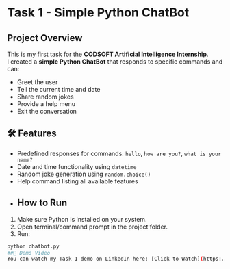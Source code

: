 # Task 1 - Simple Python ChatBot

##  Project Overview
This is my first task for the **CODSOFT Artificial Intelligence Internship**.  
I created a **simple Python ChatBot** that responds to specific commands and can:
- Greet the user
- Tell the current time and date
- Share random jokes
- Provide a help menu
- Exit the conversation

## 🛠 Features
- Predefined responses for commands: `hello`, `how are you?`, `what is your name?`
- Date and time functionality using `datetime`
- Random joke generation using `random.choice()`
- Help command listing all available features
- ##  How to Run
1. Make sure Python is installed on your system.
2. Open terminal/command prompt in the project folder.
3. Run:
```bash
python chatbot.py
##🎥 Demo Video
You can watch my Task 1 demo on LinkedIn here: [Click to Watch](https://www.linkedin.com/posts/activity-7359399121708900352-2po8?utm_source=share&utm_medium=member_desktop&rcm=ACoAADzjEdgBSP2tF39yx5wyJcP55x1xQEOlCvs)


